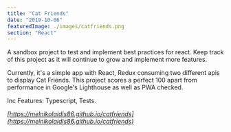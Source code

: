 ```yaml
---
title: "Cat Friends"
date: "2019-10-06"
featuredImage: ./images/catfriends.png
section: "React"
---
```


A sandbox project to test and implement best practices for react. Keep track of this project as it will continue to grow
and implement more features. 

Currently, it's a simple app with React, Redux consuming two different apis to display Cat Friends. 
This project scores a perfect 100 apart from performance in Google's Lighthouse as well as PWA checked.

Inc Features: Typescript, Tests.

<em>[https://melnikolaidis86.github.io/catfriends](https://melnikolaidis86.github.io/catfriends)</em> 

